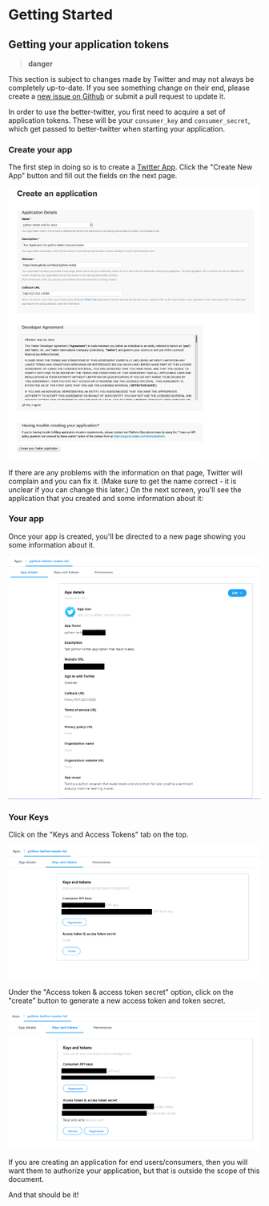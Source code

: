 Getting Started
===============

Getting your application tokens
-------------------------------

> **danger**

This section is subject to changes made by Twitter and may not always be
completely up-to-date. If you see something change on their end, please
create a [new issue on
Github](https://github.com/saeedesmaili/better-twitter/issues/new) or submit a
pull request to update it.

In order to use the better-twitter, you first need to acquire
a set of application tokens. These will be your `consumer_key` and
`consumer_secret`, which get passed to better-twitter when starting
your application.

### Create your app

The first step in doing so is to create a [Twitter
App](https://apps.twitter.com/). Click the "Create New App" button and
fill out the fields on the next page.

![image](better-twitter-app-creation-part1.png)

If there are any problems with the information on that page, Twitter
will complain and you can fix it. (Make sure to get the name correct -
it is unclear if you can change this later.) On the next screen, you'll
see the application that you created and some information about it:

### Your app

Once your app is created, you'll be directed to a new page showing you
some information about it.

![image](better-twitter-app-creation-part2-new.png)

### Your Keys

Click on the "Keys and Access Tokens" tab on the top.

![image](better-twitter-app-creation-part3-new.png)

Under the "Access token & access token secret" option, click on the
"create" button to generate a new access token and token secret.

![image](better-twitter-app-creation-part3-1-new.png)

If you are creating an application for end users/consumers, then you
will want them to authorize your application, but that is outside the
scope of this document.

And that should be it!